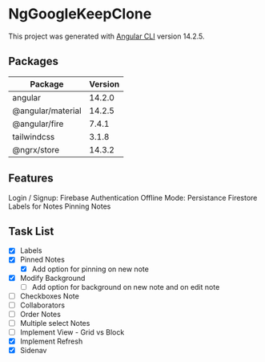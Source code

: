 # NgGoogleKeepClone

This project was generated with [Angular CLI](https://github.com/angular/angular-cli) version 14.2.5.

## Packages

| Package           | Version |
| ----------------- | ------- |
| angular           | 14.2.0  |
| @angular/material | 14.2.5  |
| @angular/fire     | 7.4.1   |
| tailwindcss       | 3.1.8   |
| @ngrx/store       | 14.3.2  |

## Features

Login / Signup: Firebase Authentication
Offline Mode: Persistance Firestore  
Labels for Notes
Pinning Notes

## Task List

- [x] Labels
- [X] Pinned Notes
  - [X] Add option for pinning on new note
- [X] Modify Background
  - [ ] Add option for background on new note and on edit note
- [ ] Checkboxes Note
- [ ] Collaborators
- [ ] Order Notes
- [ ] Multiple select Notes
- [ ] Implement View - Grid vs Block
- [X] Implement Refresh
- [X] Sidenav
